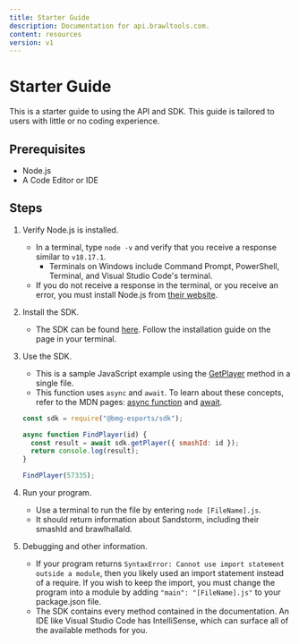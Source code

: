 ```yaml
---
title: Starter Guide
description: Documentation for api.brawltools.com.
content: resources
version: v1
---
```


# Starter Guide

This is a starter guide to using the API and SDK. This guide is tailored to users with little or no coding experience.

## Prerequisites

- Node.js
- A Code Editor or IDE

## Steps

1. Verify Node.js is installed.
   - In a terminal, type `node -v` and verify that you receive a response similar to `v18.17.1`.
     - Terminals on Windows include Command Prompt, PowerShell, Terminal, and Visual Studio Code's terminal.
   - If you do not receive a response in the terminal, or you receive an error, you must install Node.js from <a href="https://nodejs.org/en/">their website</a>.
2. Install the SDK.
   - The SDK can be found [here](https://www.npmjs.com/package/@bmg-esports/sdk). Follow the installation guide on the page in your terminal.
3. Use the SDK.
   - This is a sample JavaScript example using the [GetPlayer](/v1/requests/player/smashId) method in a single file.
   - This function uses `async` and `await`. To learn about these concepts, refer to the MDN pages: [async function](https://developer.mozilla.org/en-US/docs/Web/JavaScript/Reference/Statements/async_function) and [await](https://developer.mozilla.org/en-US/docs/Web/JavaScript/Reference/Operators/await).

   ```js
   const sdk = require("@bmg-esports/sdk");
   
   async function FindPlayer(id) {
     const result = await sdk.getPlayer({ smashId: id });
     return console.log(result);
   }
   
   FindPlayer(57335);
   ```

4. Run your program.
   - Use a terminal to run the file by entering `node [FileName].js`.
   - It should return information about Sandstorm, including their smashId and brawlhallaId.
5. Debugging and other information.
   - If your program returns `SyntaxError: Cannot use import statement outside a module`, then you likely used an import statement instead of a require. If you wish to keep the import, you must change the program into a module by adding `"main": "[FileName].js"` to your package.json file.
   - The SDK contains every method contained in the documentation. An IDE like Visual Studio Code has IntelliSense, which can surface all of the available methods for you.
